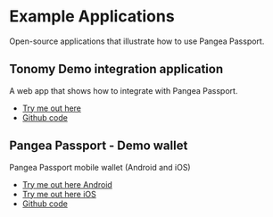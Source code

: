 # Example Applications

Open-source applications that illustrate how to use Pangea Passport.

## Tonomy Demo integration application

A web app that shows how to integrate with Pangea Passport.

* [Try me out here](https://demo.demo.tonomy.foundation)
* [Github code](https://github.com/Tonomy-Foundation/Tonomy-App-Websites/tree/master/src/demo)

## Pangea Passport - Demo wallet

Pangea Passport mobile wallet (Android and iOS)

* [Try me out here Android](https://play.google.com/store/apps/details?id=foundation.tonomy.projects.tonomyiddemo)
* [Try me out here iOS](https://testflight.apple.com/join/7Bdd9jdB)
* [Github code](https://github.com/Tonomy-Foundation/Tonomy-ID)
